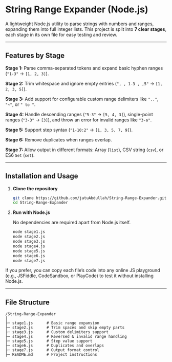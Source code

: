 # String Range Expander (Node.js)

A lightweight Node.js utility to parse strings with numbers and ranges, expanding them into full integer lists. This project is split into **7 clear stages**, each stage in its own file for easy testing and review.

---

## Features by Stage

**Stage 1:** Parse comma-separated tokens and expand basic hyphen ranges (`"1-3"` → `[1, 2, 3]`).

**Stage 2:** Trim whitespace and ignore empty entries (`", , 1-3 , ,5"` → `[1, 2, 3, 5]`).

**Stage 3:** Add support for configurable custom range delimiters like `".."`, `"~"`, or `" to "`.

**Stage 4:** Handle descending ranges (`"5-3"` → `[5, 4, 3]`), single-point ranges (`"3-3"` → `[3]`), and throw an error for invalid ranges like `"3-a"`.

**Stage 5:** Support step syntax (`"1-10:2"` → `[1, 3, 5, 7, 9]`).

**Stage 6:** Remove duplicates when ranges overlap.

**Stage 7:** Allow output in different formats: Array (`list`), CSV string (`csv`), or ES6 `Set` (`set`).

---

## Installation and Usage

1. **Clone the repository**

   ```bash
   git clone https://github.com/jatuAbdullah/String-Range-Expander.git
   cd String-Range-Expander
   ```

2. **Run with Node.js**

   No dependencies are required apart from Node.js itself.

   ```bash
   node stage1.js
   node stage2.js
   node stage3.js
   node stage4.js
   node stage5.js
   node stage6.js
   node stage7.js
   ```

If you prefer, you can copy each file’s code into any online JS playground (e.g., JSFiddle, CodeSandbox, or PlayCode) to test it without installing Node.js.

---

## File Structure

```
/String-Range-Expander
│
├─ stage1.js      # Basic range expansion
├─ stage2.js      # Trim spaces and skip empty parts
├─ stage3.js      # Custom delimiters support
├─ stage4.js      # Reversed & invalid range handling
├─ stage5.js      # Step value support
├─ stage6.js      # Duplicates and overlaps
├─ stage7.js      # Output format control
├─ README.md      # Project instructions
```

